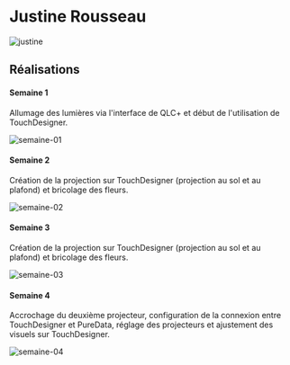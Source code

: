 # Justine Rousseau

![justine](https://github.com/user-attachments/assets/b39707ac-50b8-4c6e-839a-e41dfca9f91e)

## Réalisations

#### Semaine 1

Allumage des lumières via l'interface de QLC+ et début de l'utilisation de TouchDesigner.

![semaine-01](https://github.com/user-attachments/assets/bc130b6a-495e-4a11-b1ad-cd6857ac7b13)

#### Semaine 2

Création de la projection sur TouchDesigner (projection au sol et au plafond) et bricolage des fleurs.

![semaine-02](https://github.com/user-attachments/assets/4f79ea6b-0656-4a62-a52d-a719c158d897)

#### Semaine 3

Création de la projection sur TouchDesigner (projection au sol et au plafond) et bricolage des fleurs.

![semaine-03](https://github.com/user-attachments/assets/f38d4813-6750-4da2-ad92-82ed7e651a7d)

#### Semaine 4

Accrochage du deuxième projecteur, configuration de la connexion entre TouchDesigner et PureData, réglage des projecteurs et ajustement des visuels sur TouchDesigner.

![semaine-04](https://github.com/user-attachments/assets/1e06d1ab-d38a-4fdc-b615-d52b4f09b5bb)


